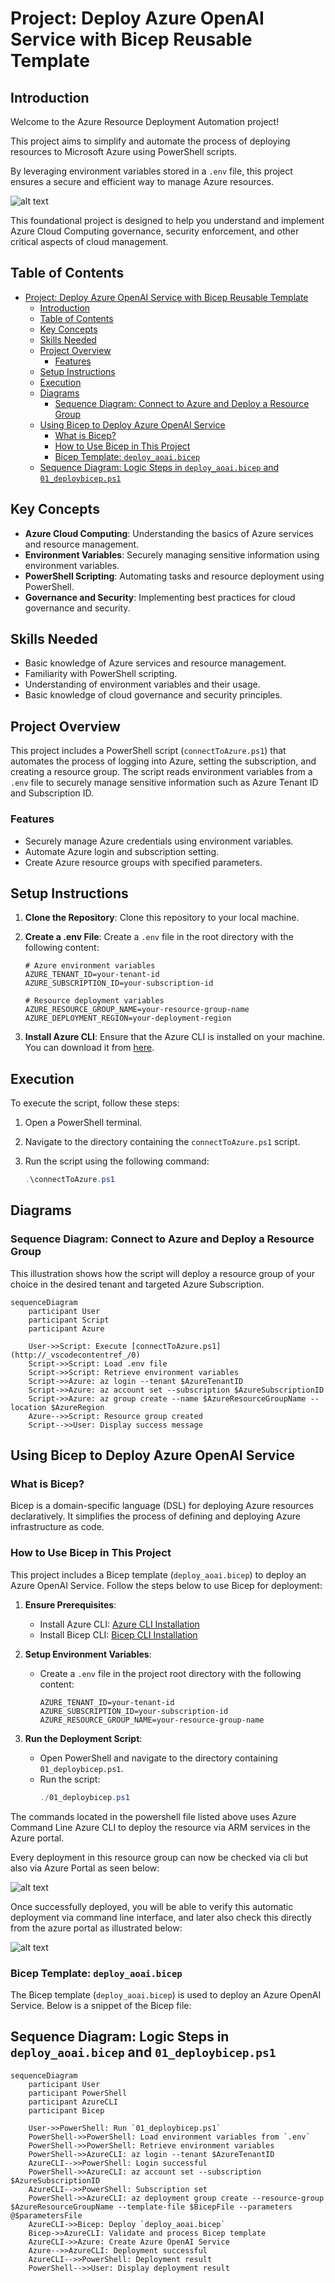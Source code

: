 # Project: Deploy Azure OpenAI Service with Bicep Reusable Template

## Introduction

Welcome to the Azure Resource Deployment Automation project! 

This project aims to simplify and automate the process of deploying resources to Microsoft Azure using PowerShell scripts. 

By leveraging environment variables stored in a `.env` file, this project ensures a secure and efficient way to manage Azure resources. 

![alt text](images/successfull_deployment.jpg)


This foundational project is designed to help you understand and implement Azure Cloud Computing governance, security enforcement, and other critical aspects of cloud management.

## Table of Contents

- [Project: Deploy Azure OpenAI Service with Bicep Reusable Template](#project-deploy-azure-openai-service-with-bicep-reusable-template)
  - [Introduction](#introduction)
  - [Table of Contents](#table-of-contents)
  - [Key Concepts](#key-concepts)
  - [Skills Needed](#skills-needed)
  - [Project Overview](#project-overview)
    - [Features](#features)
  - [Setup Instructions](#setup-instructions)
  - [Execution](#execution)
  - [Diagrams](#diagrams)
    - [Sequence Diagram: Connect to Azure and Deploy a Resource Group](#sequence-diagram-connect-to-azure-and-deploy-a-resource-group)
  - [Using Bicep to Deploy Azure OpenAI Service](#using-bicep-to-deploy-azure-openai-service)
    - [What is Bicep?](#what-is-bicep)
    - [How to Use Bicep in This Project](#how-to-use-bicep-in-this-project)
    - [Bicep Template: `deploy_aoai.bicep`](#bicep-template-deploy_aoaibicep)
  - [Sequence Diagram: Logic Steps in `deploy_aoai.bicep` and `01_deploybicep.ps1`](#sequence-diagram-logic-steps-in-deploy_aoaibicep-and-01_deploybicepps1)

## Key Concepts

- **Azure Cloud Computing**: Understanding the basics of Azure services and resource management.
- **Environment Variables**: Securely managing sensitive information using environment variables.
- **PowerShell Scripting**: Automating tasks and resource deployment using PowerShell.
- **Governance and Security**: Implementing best practices for cloud governance and security.

## Skills Needed

- Basic knowledge of Azure services and resource management.
- Familiarity with PowerShell scripting.
- Understanding of environment variables and their usage.
- Basic knowledge of cloud governance and security principles.

## Project Overview

This project includes a PowerShell script (`connectToAzure.ps1`) that automates the process of logging into Azure, setting the subscription, and creating a resource group. The script reads environment variables from a `.env` file to securely manage sensitive information such as Azure Tenant ID and Subscription ID.

### Features

- Securely manage Azure credentials using environment variables.
- Automate Azure login and subscription setting.
- Create Azure resource groups with specified parameters.

## Setup Instructions

1. **Clone the Repository**: Clone this repository to your local machine.
2. **Create a .env File**: Create a `.env` file in the root directory with the following content:

    ```plaintext
    # Azure environment variables
    AZURE_TENANT_ID=your-tenant-id
    AZURE_SUBSCRIPTION_ID=your-subscription-id

    # Resource deployment variables
    AZURE_RESOURCE_GROUP_NAME=your-resource-group-name
    AZURE_DEPLOYMENT_REGION=your-deployment-region
    ```

3. **Install Azure CLI**: Ensure that the Azure CLI is installed on your machine. You can download it from [here](https://docs.microsoft.com/en-us/cli/azure/install-azure-cli).

## Execution

To execute the script, follow these steps:

1. Open a PowerShell terminal.
2. Navigate to the directory containing the `connectToAzure.ps1` script.
3. Run the script using the following command:

    ```powershell
    .\connectToAzure.ps1
    ```

## Diagrams

### Sequence Diagram: Connect to Azure and Deploy a Resource Group

This illustration shows how the script will deploy a resource group of your choice in the desired tenant and targeted Azure Subscription.

```mermaid
sequenceDiagram
    participant User
    participant Script
    participant Azure

    User->>Script: Execute [connectToAzure.ps1](http://_vscodecontentref_/0)
    Script->>Script: Load .env file
    Script->>Script: Retrieve environment variables
    Script->>Azure: az login --tenant $AzureTenantID
    Script->>Azure: az account set --subscription $AzureSubscriptionID
    Script->>Azure: az group create --name $AzureResourceGroupName --location $AzureRegion
    Azure-->>Script: Resource group created
    Script-->>User: Display success message 
```

## Using Bicep to Deploy Azure OpenAI Service

### What is Bicep?

Bicep is a domain-specific language (DSL) for deploying Azure resources declaratively. It simplifies the process of defining and deploying Azure infrastructure as code.

### How to Use Bicep in This Project

This project includes a Bicep template (`deploy_aoai.bicep`) to deploy an Azure OpenAI Service. Follow the steps below to use Bicep for deployment:

1. **Ensure Prerequisites**:
    - Install Azure CLI: [Azure CLI Installation](https://docs.microsoft.com/en-us/cli/azure/install-azure-cli)
    - Install Bicep CLI: [Bicep CLI Installation](https://docs.microsoft.com/en-us/azure/azure-resource-manager/bicep/install)

2. **Setup Environment Variables**:
    - Create a `.env` file in the project root directory with the following content:
      ```plaintext
      AZURE_TENANT_ID=your-tenant-id
      AZURE_SUBSCRIPTION_ID=your-subscription-id
      AZURE_RESOURCE_GROUP_NAME=your-resource-group-name

3. **Run the Deployment Script**:
    - Open PowerShell and navigate to the directory containing `01_deploybicep.ps1`.
    - Run the script:
      ```powershell
      ./01_deploybicep.ps1
      ```

The commands located in the powershell file listed above uses Azure Command Line Azure CLI to deploy the resource via ARM services in the Azure portal.

Every deployment in this resource group can now be checked via cli but also via Azure Portal as seen below:

![alt text](images/Successful_Resource_Deployment_Portal.jpg)

Once successfully deployed, you will be able to verify this automatic deployment via command line interface, and later also check this directly from the azure portal as illustrated below:

![alt text](images/successful_azure_openaiservice.jpg)

### Bicep Template: `deploy_aoai.bicep`

The Bicep template (`deploy_aoai.bicep`) is used to deploy an Azure OpenAI Service. Below is a snippet of the Bicep file:

## Sequence Diagram: Logic Steps in `deploy_aoai.bicep` and `01_deploybicep.ps1`

```mermaid
sequenceDiagram
    participant User
    participant PowerShell
    participant AzureCLI
    participant Bicep

    User->>PowerShell: Run `01_deploybicep.ps1`
    PowerShell->>PowerShell: Load environment variables from `.env`
    PowerShell->>PowerShell: Retrieve environment variables
    PowerShell->>AzureCLI: az login --tenant $AzureTenantID
    AzureCLI-->>PowerShell: Login successful
    PowerShell->>AzureCLI: az account set --subscription $AzureSubscriptionID
    AzureCLI-->>PowerShell: Subscription set
    PowerShell->>AzureCLI: az deployment group create --resource-group $AzureResourceGroupName --template-file $BicepFile --parameters @$parametersFile
    AzureCLI->>Bicep: Deploy `deploy_aoai.bicep`
    Bicep->>AzureCLI: Validate and process Bicep template
    AzureCLI->>Azure: Create Azure OpenAI Service
    Azure-->>AzureCLI: Deployment successful
    AzureCLI-->>PowerShell: Deployment result
    PowerShell-->>User: Display deployment result
```